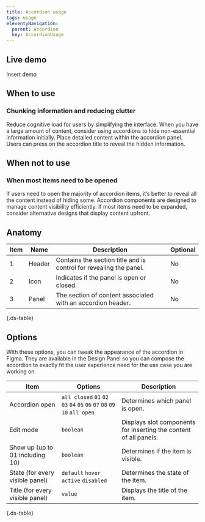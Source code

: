 ```yaml
---
title: Accordion usage
tags: usage
eleventyNavigation:
  parent: Accordion
  key: AccordionUsage
---
```

<section>

## Live demo

Insert demo

</section>

<section>

## When to use

### Chunking information and reducing clutter
Reduce cognitive load for users by simplifying the interface. When you have a large amount of content, consider using accordions to hide non-essential information initially. Place detailed content within the accordion panel. Users can press on the accordion title to reveal the hidden information.

</section>

<section>

## When not to use

### When most items need to be opened
If users need to open the majority of accordion items, it’s better to reveal all the content instead of hiding some.
Accordion components are designed to manage content visibility efficiently. If most items need to be expanded, consider alternative designs that display content upfront.

</section>

<section>

## Anatomy

<div class="ds-table-wrapper">

|Item|Name| Description | Optional|
|-|-|-|-|
|1|Header	|Contains the section title and is control for revealing the panel.|No|
|2|Icon	|Indicates if the panel is open or closed.|No|
|3|Panel	|The section of content associated with an accordion header.|No|

{.ds-table}

</div>

</section>

<section>

## Options

With these options, you can tweak the appearance of the accordion in Figma. They are available in the Design Panel so you can compose the accordion to exactly fit the user experience need for the use case you are working on.

<div class="ds-table-wrapper">

|Item|Options|Description|
|-|-|-|
|Accordion open|`all closed` `01` `02` `03` `04` `05` `06` `07` `08` `09` `10` `all open`|Determines which panel is open.|
|Edit mode|`boolean`|Displays slot components for inserting the content of all panels. |
|Show up (up to 01 including 10)|`boolean`|Determines if the item is visible. |
|State (for every visible panel)|`default` `hover` `active` `disabled`|Determines the state of the item.|
|Title (for every visible panel)|`value`|Displays the title of the item.|

{.ds-table}
</div>

</section>
